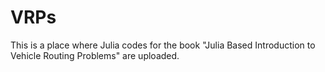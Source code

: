 # VRPs

This is a place where Julia codes for the book "Julia Based Introduction to Vehicle Routing Problems" are uploaded.
